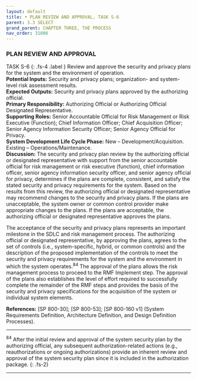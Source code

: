 ```yaml
---
layout: default
title: • PLAN REVIEW AND APPROVAL, TASK S-6
parent: 3.3 SELECT 
grand_parent: CHAPTER THREE, THE PROCESS
nav_order: 31006
---
```


### PLAN REVIEW AND APPROVAL 
TASK S-6
{: .fs-4 .label }
Review and approve the security and privacy plans for the system and the environment of operation.  
**Potential Inputs:** Security and privacy plans; organization- and system-level risk assessment results.   
**Expected Outputs:** Security and privacy plans approved by the authorizing official.   
**Primary Responsibility:** Authorizing Official or Authorizing Official Designated Representative.  
**Supporting Roles:** Senior Accountable Official for Risk Management or Risk Executive (Function); Chief Information Officer; Chief Acquisition Officer; Senior Agency Information Security Officer; Senior Agency Official for Privacy.  
**System Development Life Cycle Phase:** New – Development/Acquisition. Existing – Operations/Maintenance.  
**Discussion:** The security and privacy plan review by the authorizing official or designated representative with support from the senior accountable official for risk management or risk executive (function), chief information officer, senior agency information security officer, and senior agency official for privacy, determines if the plans are complete, consistent, and satisfy the stated security and privacy requirements for the system. Based on the results from this review, the authorizing official or designated representative may recommend changes to the security and privacy plans. If the plans are unacceptable, the system owner or common control provider make appropriate changes to the plans. If the plans are acceptable, the authorizing official or designated representative approves the plans.  

The acceptance of the security and privacy plans represents an important milestone in the SDLC and risk management process. The authorizing official or designated representative, by approving the plans, agrees to the set of controls (i.e., system-specific, hybrid, or common controls) and the description of the proposed implementation of the controls to meet the security and privacy requirements for the system and the environment in which the system operates.<sup>84</sup> The approval of the plans allows the risk management process to proceed to the RMF Implement step. The approval of the plans also establishes the level of effort required to successfully complete the remainder of the RMF steps and provides the basis of the security and privacy specifications for the acquisition of the system or individual system elements.  
 
**References:** [SP 800-30]; [SP 800-53]; [SP 800-160 v1] (System Requirements Definition, Architecture Definition, and Design Definition Processes). 

***

<sup>84</sup> After the initial review and approval of the system security plan by the authorizing official, any subsequent authorization-related actions (e.g., reauthorizations or ongoing authorizations) provide an inherent review and approval of the system security plan since it is included in the authorization package.
{: .fs-2}

*** 

